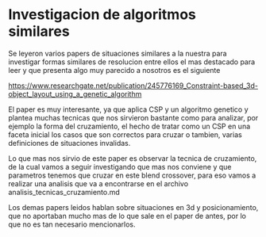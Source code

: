 # Investigacion de algoritmos similares

Se leyeron varios papers de situaciones similares a la nuestra para investigar formas similares de resolucion
entre ellos el mas destacado para leer y que presenta algo muy parecido a nosotros es el siguiente

https://www.researchgate.net/publication/245776169_Constraint-based_3d-object_layout_using_a_genetic_algorithm

El paper es muy interesante, ya que aplica CSP y un algoritmo genetico y plantea muchas tecnicas que nos sirvieron bastante como para analizar, por ejemplo la forma del cruzamiento, el hecho de tratar como un CSP en una faceta inicial los casos que son correctos para cruzar o tambien, varias definiciones de situaciones invalidas.

Lo que mas nos sirvio de este paper es observar la tecnica de cruzamiento, de la cual vamos a seguir investigando que mas nos conviene y que parametros tenemos que cruzar en este blend crossover, para eso vamos a realizar una analisis que va a encontrarse en el archivo analisis_tecnicas_cruzamiento.md

Los demas papers leidos hablan sobre situaciones en 3d y posicionamiento, que no aportaban mucho mas de lo que sale en el paper de antes, por lo que no es tan necesario mencionarlos.